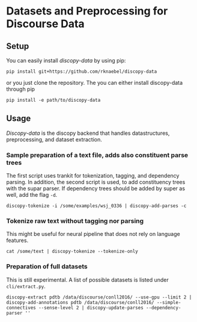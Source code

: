# Datasets and Preprocessing for Discourse Data

## Setup
You can easily install *discopy-data* by using pip:
```shell script
pip install git+https://github.com/rknaebel/discopy-data
```
or you just clone the repository.
The you can either install discopy-data through pip
```shell script
pip install -e path/to/discopy-data
```

## Usage
*Discopy-data* is the discopy backend that handles datastructures, preprocessing, and dataset extraction.

### Sample preparation of a text file, adds also constituent parse trees
The first script uses trankit for tokenization, tagging, and dependency parsing.
In addition, the second script is used, to add constituency trees with the supar parser.
If dependency trees should be added by super as well, add the flag `-d`.
```shell script
discopy-tokenize -i /some/examples/wsj_0336 | discopy-add-parses -c
```
### Tokenize raw text without tagging nor parsing
This might be useful for neural pipeline that does not rely on language features.
```shell script
cat /some/text | discopy-tokenize --tokenize-only
```
### Preparation of full datasets
This is still experimental. A list of possible datasets is listed under `cli/extract.py`.
```shell script
discopy-extract pdtb /data/discourse/conll2016/ --use-gpu --limit 2 | discopy-add-annotations pdtb /data/discourse/conll2016/ --simple-connectives --sense-level 2 | discopy-update-parses --dependency-parser ''
```